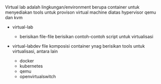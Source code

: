 
Virtual lab adalah lingkungan/environment berupa container untuk menyediakan tools untuk provison virtual machine diatas hypervisor qemu dan kvm


- virtual-lab
  - berisikan file-file berisikan contoh-contoh script untuk virtualisasi


- virtual-labdev 
  file komposisi container ynag berisikan tools untuk virtualisasi, antara lain
  - docker
  - kubernetes
  - qemu
  - openvirtualswitch
